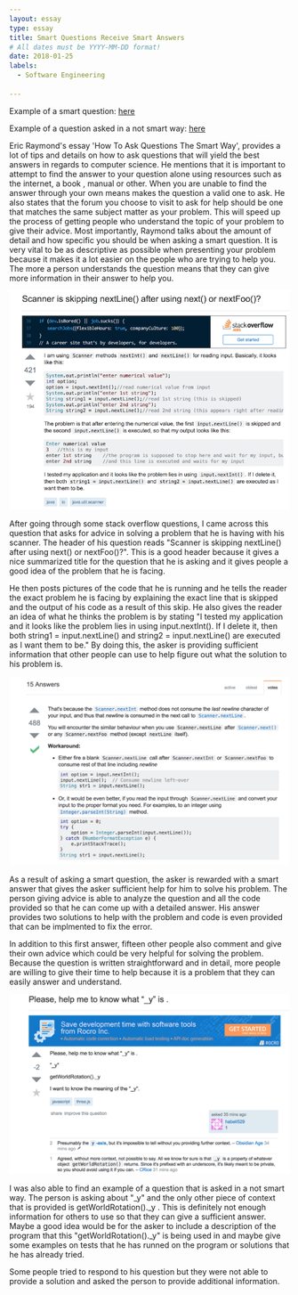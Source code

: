 ```yaml
---
layout: essay
type: essay
title: Smart Questions Receive Smart Answers
# All dates must be YYYY-MM-DD format!
date: 2018-01-25
labels:
  - Software Engineering
  
---
```


Example of a smart question: [here](https://stackoverflow.com/questions/13102045/scanner-is-skipping-nextline-after-using-next-or-nextfoo)

Example of a question asked in a not smart way: [here](https://stackoverflow.com/questions/48454873/please-help-me-to-know-what-y-is)

Eric Raymond's essay  'How To Ask Questions The Smart Way', provides a lot of tips and details on how to ask questions that will yield the best answers in regards to computer science. He mentions that it is important to attempt to find the answer to your question alone using resources such as the internet, a book , manual or other. When you are unable to find the answer through your own means makes the question a valid one to ask. He also states that the forum you choose to visit to ask for help should be one that matches the same subject matter as your problem. This will speed up the process of getting people who understand the topic of your problem to give their advice. Most importantly, Raymond talks about the amount of detail and how specific you should be when asking a smart question. It is very vital to be as descriptive as possible when presenting your problem because it makes it a lot easier on the people who are trying to help you. The more a person understands the question
means that they can give more information in their answer to help you.

![Example of a smart question](/images/SmartAnswers.png)

After going through some stack overflow questions, I came across this question that asks for advice in solving a problem that he is having with his scanner. The header of his question reads "Scanner is skipping nextLine() after using next() or nextFoo()?". This is a good header because it gives a nice summarized title for the question that he is asking and it gives people a good idea of the problem that he is facing. 

He then posts pictures of the code that he is running and he tells the reader the exact problem he is facing by explaining the exact line that is skipped and the output of his code as a result of this skip. He also gives the reader an idea of what he thinks the problem is by stating "I tested my application and it looks like the problem lies in using input.nextInt(). If I delete it, then both string1 = input.nextLine() and string2 = input.nextLine() are executed as I want them to be."
By doing this, the asker is providing sufficient information that other people can use to help figure out what the solution to his problem is. 

![Example of a smart answer](/images/SmartReply.png)

As a result of asking a smart question, the asker is rewarded with a smart answer that gives the asker sufficient help for him to solve his problem. The person giving advice is able to analyze the question and all the code provided so that he can come up with a detailed answer. His answer provides two solutions to help with the problem and code is even provided that can be implmented to fix the error.

In addition to this first answer, fifteen other people also comment and give their own advice which could be very helpful for solving the problem. Because the question is written straightforward and in detail, more people are willing to give their time to help because it is a problem that they can easily answer and understand.

![Example of a not smart question and it's responses](/images/NotSmartQuestion.png)

I was also able to find an example of a question that is asked in a not smart way. The person is asking about "_y" and the only other piece of context that is provided is getWorldRotation()._y . 
This is definitely not enough information for others to use so that they can give a sufficient answer. Maybe a good idea would be for the asker to include a description of the program that this "getWorldRotation()._y" is being used in and maybe give some examples on tests that he has runned on the program or solutions that he has already tried.

Some people tried to respond to his question but they were not able to provide a solution and asked the person to provide additional information.





